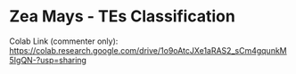 # Zea Mays - TEs Classification
 
Colab Link (commenter only): https://colab.research.google.com/drive/1o9oAtcJXe1aRAS2_sCm4gqunkM5IgQN-?usp=sharing
